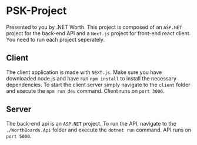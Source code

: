 # PSK-Project

Presented to you by .NET Worth. This project is composed of an `ASP.NET` project for the back-end API and a `Next.js` project for front-end react client.
You need to run each project seperately.

## Client

The client application is made with `NEXT.js`.
Make sure you have downloaded node.js and have run `npm install` to install the necessary dependencies.
To start the client server simply navigate to the `client` folder and execute the `npm run dev` command.
Client runs on `port 3000`.

## Server

The back-end api is an `ASP.NET` project.
To run the API, navigate to the `./WorthBoards.Api` folder and execute the `dotnet run` command.
API runs on `port 5000`.